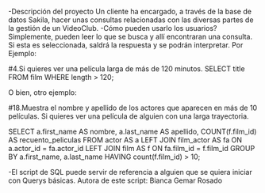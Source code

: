 -Descripción del proyecto
Un cliente ha encargado, a través de la base de datos Sakila, hacer unas consultas relacionadas con las diversas
partes de la gestión de un VideoClub.
-Cómo pueden usarlo los usuarios?
Simplemente, pueden leer lo que se busca y allí encontraran una consulta. Si esta es seleccionada, saldrá la respuesta y se podrán interpretar.
Por Ejemplo:

#4.Si quieres ver una película larga de más de 120 minutos. 
SELECT title
FROM film
WHERE length > 120;

O bien, otro ejemplo:

#18.Muestra el nombre y apellido de los actores que aparecen en más de 10 películas.
Si quieres ver una película de alguien con una larga trayectoria.

SELECT a.first_name AS nombre,
		a.last_name AS apellido,
        COUNT(f.film_id) AS recuento_peliculas
FROM actor AS a
LEFT JOIN film_actor AS fa
ON a.actor_id = fa.actor_id
LEFT JOIN film AS f
ON fa.film_id = f.film_id
GROUP BY a.first_name, a.last_name
HAVING count(f.film_id) > 10;  

-El script de SQL puede servir de referencia a alguien que se quiera iniciar con Querys básicas.
Autora de este script:
Bianca Gemar Rosado